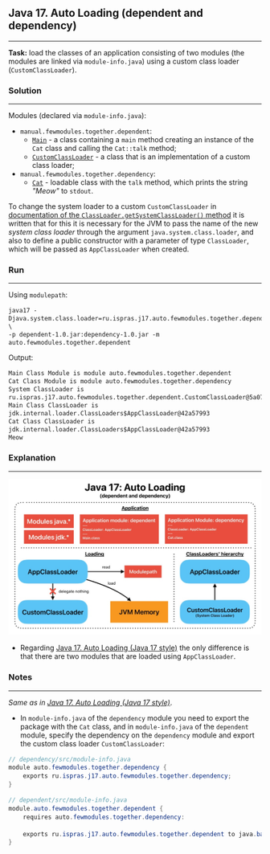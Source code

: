 ## Java 17. Auto Loading (dependent and dependency)
---
**Task:** load the classes of an application consisting of two modules (the modules are linked via `module-info.java`) using a custom class loader (`CustomClassLoader`).

### Solution
---
Modules (declared via `module-info.java`):
- `manual.fewmodules.together.dependent`:
    - [`Main`](dependent/src/ru/ispras/j17/manual/fewmodules/together/dependent/Main.java) - a class containing a `main` method creating an instance of the `Cat` class and calling the `Cat::talk` method;
    - [`CustomClassLoader`](dependent/src/ru/ispras/j17/manual/fewmodules/together/dependent/CustomClassLoader.java) - a class that is an implementation of a custom class loader;
- `manual.fewmodules.together.dependency`:
    - [`Cat`](dependency/src/ru/ispras/j17/manual/fewmodules/together/dependency/Cat.java) - loadable class with the `talk` method, which prints the string *"Meow"* to `stdout`.

To change the system loader to a custom `CustomClassLoader` in [documentation of the `ClassLoader.getSystemClassLoader()` method](https://docs.oracle.com/en/java/javase/17/docs/api/java.base/java/lang/ClassLoader.html#getSystemClassLoader()) it is written that for this it is necessary for the JVM to pass the name of the new *system class loader* through the argument `java.system.class.loader`, and also to define a public constructor with a parameter of type `ClassLoader`, which will be passed as `AppClassLoader` when created.

### Run
---
Using `modulepath`:

```shell
java17 -Djava.system.class.loader=ru.ispras.j17.auto.fewmodules.together.dependent.CustomClassLoader \
-p dependent-1.0.jar:dependency-1.0.jar -m auto.fewmodules.together.dependent
```

Output:

```shell
Main Class Module is module auto.fewmodules.together.dependent
Cat Class Module is module auto.fewmodules.together.dependency
System ClassLoader is ru.ispras.j17.auto.fewmodules.together.dependent.CustomClassLoader@5a07e868
Main Class ClassLoader is jdk.internal.loader.ClassLoaders$AppClassLoader@42a57993
Cat Class ClassLoader is jdk.internal.loader.ClassLoaders$AppClassLoader@42a57993
Meow
```

### Explanation
---
![Java 17. Auto Loading (dependent and dependency).jpg](../../../../img/Java%2017.%20Auto%20Loading%20(dependent%20and%20dependency).jpg)

- Regarding [Java 17. Auto Loading (Java 17 style)](../../one-module/java17style) the only difference is that there are two 
  modules that 
  are 
  loaded using `AppClassLoader`.

### Notes
---
*Same as in [Java 17. Auto Loading (Java 17 style)](../../one-module/java17style)*.

- In `module-info.java` of the `dependency` module you need to export the package with the `Cat` class, and in `module-info.java` of the `dependent` module, specify the dependency on the `dependency` module and export the custom class loader `CustomClassLoader`:

```java
// dependency/src/module-info.java
module auto.fewmodules.together.dependency {
    exports ru.ispras.j17.auto.fewmodules.together.dependency;
}
```

```java
// dependent/src/module-info.java
module.auto.fewmodules.together.dependent {
    requires auto.fewmodules.together.dependency:

    exports ru.ispras.j17.auto.fewmodules.together.dependent to java.base;
}
```
